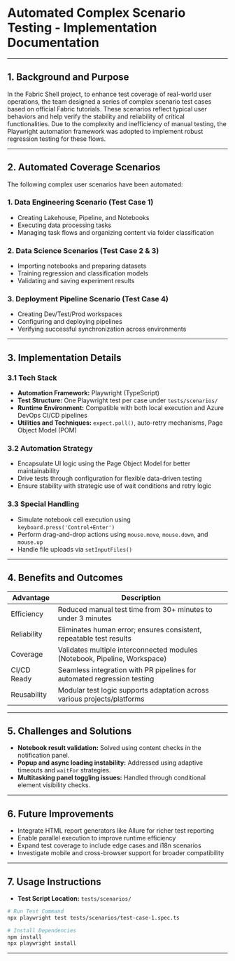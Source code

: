 # Automated Complex Scenario Testing - Implementation Documentation

---

## 1. Background and Purpose
In the Fabric Shell project, to enhance test coverage of real-world user operations, the team designed a series of complex scenario test cases based on official Fabric tutorials. These scenarios reflect typical user behaviors and help verify the stability and reliability of critical functionalities. Due to the complexity and inefficiency of manual testing, the Playwright automation framework was adopted to implement robust regression testing for these flows.

---

## 2. Automated Coverage Scenarios
The following complex user scenarios have been automated:

### 1. Data Engineering Scenario (Test Case 1)
- Creating Lakehouse, Pipeline, and Notebooks
- Executing data processing tasks
- Managing task flows and organizing content via folder classification

### 2. Data Science Scenarios (Test Case 2 & 3)
- Importing notebooks and preparing datasets
- Training regression and classification models
- Validating and saving experiment results

### 3. Deployment Pipeline Scenario (Test Case 4)
- Creating Dev/Test/Prod workspaces
- Configuring and deploying pipelines
- Verifying successful synchronization across environments

---

## 3. Implementation Details

### 3.1 Tech Stack
- **Automation Framework:** Playwright (TypeScript)
- **Test Structure:** One Playwright test per case under `tests/scenarios/`
- **Runtime Environment:** Compatible with both local execution and Azure DevOps CI/CD pipelines
- **Utilities and Techniques:** `expect.poll()`, auto-retry mechanisms, Page Object Model (POM)

### 3.2 Automation Strategy
- Encapsulate UI logic using the Page Object Model for better maintainability
- Drive tests through configuration for flexible data-driven testing
- Ensure stability with strategic use of wait conditions and retry logic

### 3.3 Special Handling
- Simulate notebook cell execution using `keyboard.press('Control+Enter')`
- Perform drag-and-drop actions using `mouse.move`, `mouse.down`, and `mouse.up`
- Handle file uploads via `setInputFiles()`

---

## 4. Benefits and Outcomes

| Advantage   | Description                                                               |
|------------|---------------------------------------------------------------------------|
| Efficiency | Reduced manual test time from 30+ minutes to under 3 minutes              |
| Reliability| Eliminates human error; ensures consistent, repeatable test results       |
| Coverage   | Validates multiple interconnected modules (Notebook, Pipeline, Workspace) |
| CI/CD Ready| Seamless integration with PR pipelines for automated regression testing   |
| Reusability| Modular test logic supports adaptation across various projects/platforms  |

---

## 5. Challenges and Solutions
- **Notebook result validation:** Solved using content checks in the notification panel.
- **Popup and async loading instability:** Addressed using adaptive timeouts and `waitFor` strategies.
- **Multitasking panel toggling issues:** Handled through conditional element visibility checks.

---

## 6. Future Improvements
- Integrate HTML report generators like Allure for richer test reporting
- Enable parallel execution to improve runtime efficiency
- Expand test coverage to include edge cases and i18n scenarios
- Investigate mobile and cross-browser support for broader compatibility

---

## 7. Usage Instructions

- **Test Script Location:** `tests/scenarios/`

```bash
# Run Test Command
npx playwright test tests/scenarios/test-case-1.spec.ts

# Install Dependencies
npm install
npx playwright install
```

---
